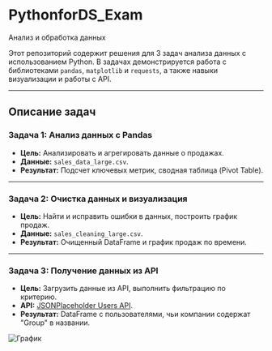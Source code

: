 # PythonforDS_Exam

 Анализ и обработка данных

Этот репозиторий содержит решения для 3 задач анализа данных с использованием Python. В задачах демонстрируется работа с библиотеками `pandas`, `matplotlib` и `requests`, а также навыки визуализации и работы с API.

---

## Описание задач

### Задача 1: Анализ данных с Pandas
- **Цель:** Анализировать и агрегировать данные о продажах.
- **Данные:** `sales_data_large.csv`.
- **Результат:** Подсчет ключевых метрик, сводная таблица (Pivot Table).

---

### Задача 2: Очистка данных и визуализация
- **Цель:** Найти и исправить ошибки в данных, построить график продаж.
- **Данные:** `sales_cleaning_large.csv`.
- **Результат:** Очищенный DataFrame и график продаж по времени.

---

### Задача 3: Получение данных из API
- **Цель:** Загрузить данные из API, выполнить фильтрацию по критерию.
- **API:** [JSONPlaceholder Users API](https://jsonplaceholder.typicode.com/users).
- **Результат:** DataFrame с пользователями, чьи компании содержат "Group" в названии.

![График](1_screenshot.png)

